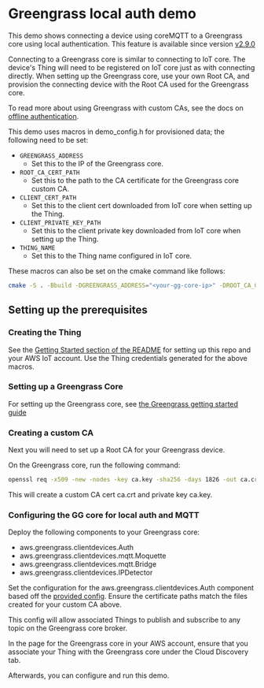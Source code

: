 # Greengrass local auth demo

This demo shows connecting a device using coreMQTT to a Greengrass core using
local authentication. This feature is available since version [v2.9.0](https://docs.aws.amazon.com/greengrass/v2/developerguide/greengrass-release-2022-11-15.html)

Connecting to a Greengrass core is similar to connecting to IoT core. The
device's Thing will need to be registered on IoT core just as with connecting
directly. When setting up the Greengrass core, use your own Root CA, and
provision the connecting device with the Root CA used for the Greengrass core.

To read more about using Greengrass with custom CAs, see the docs on
[offline authentication](https://docs.aws.amazon.com/greengrass/v2/developerguide/offline-authentication.html).

This demo uses macros in demo_config.h for provisioned data; the following need
to be set:

- `GREENGRASS_ADDRESS`
  - Set this to the IP of the Greengrass core.
- `ROOT_CA_CERT_PATH`
  - Set this to the path to the CA certificate for the Greengrass core custom
    CA.
- `CLIENT_CERT_PATH`
  - Set this to the client cert downloaded from IoT core when setting up the
    Thing.
- `CLIENT_PRIVATE_KEY_PATH`
  - Set this to the client private key downloaded from IoT core when setting up
    the Thing.
- `THING_NAME`
  - Set this to the Thing name configured in IoT core.

These macros can also be set on the cmake command like follows:

```sh
cmake -S . -Bbuild -DGREENGRASS_ADDRESS="<your-gg-core-ip>" -DROOT_CA_CERT_PATH="<your-path-to-custom-root-ca>" -DCLIENT_CERT_PATH="<your-client-certificate-path>" -DCLIENT_PRIVATE_KEY_PATH="<your-client-private-key-path>" -DTHING_NAME="<your-registered-thing-name>"
```

## Setting up the prerequisites

### Creating the Thing

See the [Getting Started section of the README](../../../README.md#getting-started)
for setting up this repo and your AWS IoT account. Use the Thing credentials
generated for the above macros.

### Setting up a Greengrass Core

For setting up the Greengrass core, see [the Greengrass getting started guide](https://docs.aws.amazon.com/greengrass/v2/developerguide/getting-started.html)

### Creating a custom CA

Next you will need to set up a Root CA for your Greengrass device.

On the Greengrass core, run the following command:

```sh
openssl req -x509 -new -nodes -key ca.key -sha256 -days 1826 -out ca.crt
```

This will create a custom CA cert ca.crt and private key ca.key.

### Configuring the GG core for local auth and MQTT

Deploy the following components to your Greengrass core:
- aws.greengrass.clientdevices.Auth
- aws.greengrass.clientdevices.mqtt.Moquette
- aws.greengrass.clientdevices.mqtt.Bridge
- aws.greengrass.clientdevices.IPDetector

Set the configuration for the aws.greengrass.clientdevices.Auth component based
off the [provided config](./greengrass_auth_conf.json). Ensure the certificate
paths match the files created for your custom CA above.

This config will allow associated Things to publish and subscribe to any topic
on the Greengrass core broker.

In the page for the Greengrass core in your AWS account, ensure that you
associate your Thing with the Greengrass core under the Cloud Discovery tab.

Afterwards, you can configure and run this demo.
